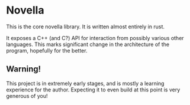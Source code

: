 # Novella
This is the core novella library. It is written almost entirely in rust.

It exposes a C++ (and C?) API for interaction from possibly various other languages. This marks significant change in the architecture of the program, hopefully for the better.
## Warning!
This project is in extremely early stages, and is mostly a learning experience for the author. Expecting it to even build at this point is very generous of you!
